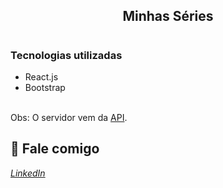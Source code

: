 <h2>
<p align="center">
Minhas Séries
</p>
</h2>

# <h3> Tecnologias utilizadas </h3>
- React.js
- Bootstrap

<br>
Obs: O servidor vem da <a href="https://github.com/tuliofaria/minhas-series-server">API</a>. 
<br>

💬 Fale comigo
------------------
[*LinkedIn*](https://www.linkedin.com/in/andreifrosa)
